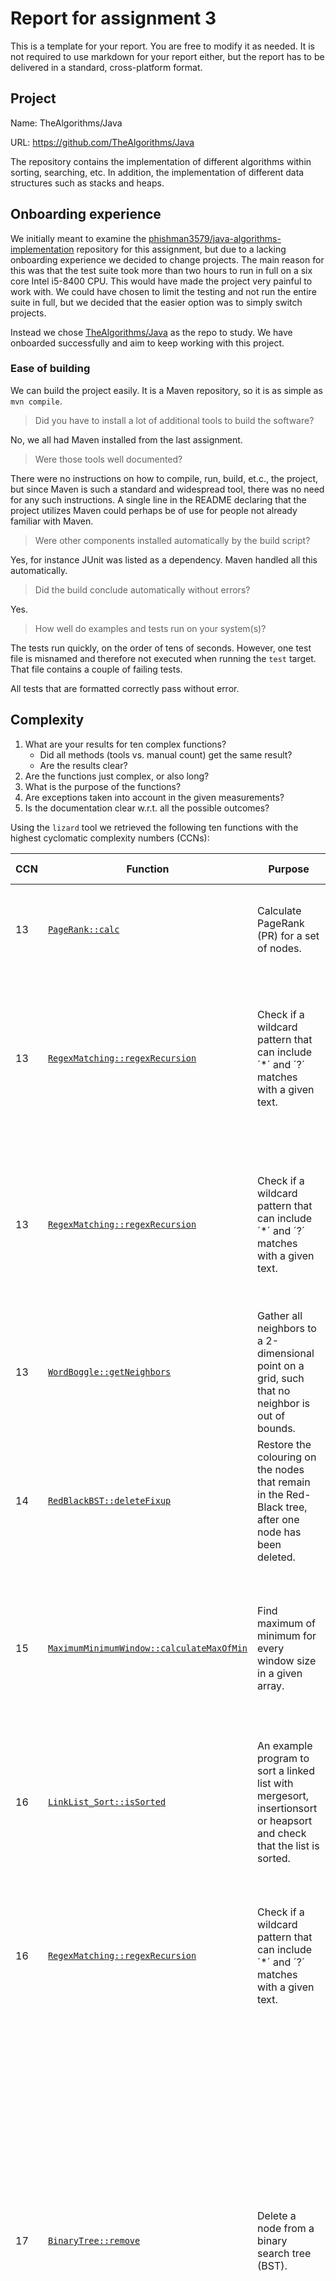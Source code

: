 # Report for assignment 3

This is a template for your report. You are free to modify it as needed.
It is not required to use markdown for your report either, but the report
has to be delivered in a standard, cross-platform format.

## Project

Name: TheAlgorithms/Java

URL: https://github.com/TheAlgorithms/Java

The repository contains the implementation of different algorithms within sorting, searching, etc.
In addition, the implementation of different data structures such as stacks and heaps.

## Onboarding experience

We initially meant to examine the [phishman3579/java-algorithms-implementation](https://github.com/phishman3579/java-algorithms-implementation)
repository for this assignment, but due to a lacking onboarding experience we
decided to change projects. The main reason for this was that the test suite
took more than two hours to run in full on a six core Intel i5-8400 CPU. This
would have made the project very painful to work with. We could have chosen to
limit the testing and not run the entire suite in full, but we decided that the
easier option was to simply switch projects.

Instead we chose [TheAlgorithms/Java](https://github.com/TheAlgorithms/Java)
as the repo to study. We have onboarded successfully and aim to keep working
with this project.

### Ease of building

We can build the project easily. It is a Maven repository, so it is as simple as
`mvn compile`.

> Did you have to install a lot of additional tools to build the software?

No, we all had Maven installed from the last assignment.

> Were those tools well documented?

There were no instructions on how to compile, run, build, et.c., the project,
but since Maven is such a standard and widespread tool, there was no need for
any such instructions. A single line in the README declaring that the project
utilizes Maven could perhaps be of use for people not already familiar with
Maven.

> Were other components installed automatically by the build script?

Yes, for instance JUnit was listed as a dependency. Maven handled all this
automatically.

> Did the build conclude automatically without errors?

Yes.

> How well do examples and tests run on your system(s)?

The tests run quickly, on the order of tens of seconds. However, one test file
is misnamed and therefore not executed when running the `test` target. That
file contains a couple of failing tests.

All tests that are formatted correctly pass without error.

## Complexity

1. What are your results for ten complex functions?
   * Did all methods (tools vs. manual count) get the same result?
   * Are the results clear?
2. Are the functions just complex, or also long?
3. What is the purpose of the functions?
4. Are exceptions taken into account in the given measurements?
5. Is the documentation clear w.r.t. all the possible outcomes?

Using the `lizard` tool we retrieved the following ten functions with the highest cyclomatic complexity numbers (CCNs):

| CCN | Function                                                                                                                                                                                                                    | Purpose                                                                                                                 | Necessity of the high CCN                                                                                                                                                                                                         |
|-----|-----------------------------------------------------------------------------------------------------------------------------------------------------------------------------------------------------------------------------|-------------------------------------------------------------------------------------------------------------------------|-----------------------------------------------------------------------------------------------------------------------------------------------------------------------------------------------------------------------------------|
| 13  | [`PageRank::calc`](https://github.com/Fundamentals-KTH-CSC-2022-P3/code-complexity/blob/3ff9b0fa6302aa1ccfaf2dbb55f60d60b074cf8c/Java/src/main/java/com/thealgorithms/others/PageRank.java#L28)                             | Calculate PageRank (PR) for a set of nodes.                                                                             | The Algorithm is complex. However, can reduce CCN by removing unnecessary for-loops.                                                                                                                                              |
| 13  | [`RegexMatching::regexRecursion`](https://github.com/Fundamentals-KTH-CSC-2022-P3/code-complexity/blob/main/Java/src/main/java/com/thealgorithms/dynamicprogramming/RegexMatching.java#L19)                                 | Check if a wildcard pattern that can include ´*´ and ´?´ matches with a given text.                                     | The function is of high CCN because it needs to perform many checks on the input. CCN could be reduced by splitting the code into smaller functions.                                                                              |
| 13  | [`RegexMatching::regexRecursion`](https://github.com/Fundamentals-KTH-CSC-2022-P3/code-complexity/blob/main/Java/src/main/java/com/thealgorithms/dynamicprogramming/RegexMatching.java#L55)                                 | Check if a wildcard pattern that can include ´*´ and ´?´ matches with a given text.                                     | The function is of high CCN because it needs to perform many checks on the input. CCN could be reduced by splitting the code into smaller functions.                                                                              |
| 13  | [`WordBoggle::getNeighbors`](https://github.com/Fundamentals-KTH-CSC-2022-P3/code-complexity/blob/3ff9b0fa6302aa1ccfaf2dbb55f60d60b074cf8c/Java/src/main/java/com/thealgorithms/misc/WordBoggle.java#L86)                   | Gather all neighbors to a 2-dimensional point on a grid, such that no neighbor is out of bounds.                        | Hard to implement this without doing an if-check for each possible neighbor, hence the high CCN may be reasonable.                                                                                                                |
| 14  | [`RedBlackBST::deleteFixup`](https://github.com/Fundamentals-KTH-CSC-2022-P3/code-complexity/blob/3ff9b0fa6302aa1ccfaf2dbb55f60d60b074cf8c/Java/src/main/java/com/thealgorithms/datastructures/trees/RedBlackBST.java#L241) | Restore the colouring on the nodes that remain in the Red-Black tree, after one node has been deleted.                  | The function requires many checks on the input to ensure correct rotations and color changes, hence the high CCN may be reasonable.                                                                                               |
| 15  | [`MaximumMinimumWindow::calculateMaxOfMin`](https://github.com/Fundamentals-KTH-CSC-2022-P3/code-complexity/blob/main/Java/src/main/java/com/thealgorithms/datastructures/stacks/MaximumMinimumWindow.java#L40)             | Find maximum of minimum for every window size in a given array.                                                         | The function has many single for-loops and can thereby solve the problem in time O(n). A naive implementation would result in lower CCN but take time O(n^2) instead.                                                             |
| 16  | [`LinkList_Sort::isSorted`](https://github.com/Fundamentals-KTH-CSC-2022-P3/code-complexity/blob/main/Java/src/main/java/com/thealgorithms/sorts/LinkList_Sort.java#L10)                                                    | An example program to sort a linked list with mergesort, insertionsort or heapsort and check that the list is sorted.   | Poorly written code with a lot of repetition leads to high CCN. The CCN could easily be reduced by dividing the code into several smaller functions.                                                                              |
| 16  | [`RegexMatching::regexRecursion`](https://github.com/Fundamentals-KTH-CSC-2022-P3/code-complexity/blob/main/Java/src/main/java/com/thealgorithms/dynamicprogramming/RegexMatching.java#L88)                                 | Check if a wildcard pattern that can include ´*´ and ´?´ matches with a given text.                                     | The function is of high CCN because it needs to perform many checks on the input. CCN could be reduced by splitting the code into smaller functions.                                                                              |
| 17  | [`BinaryTree::remove`](https://github.com/Fundamentals-KTH-CSC-2022-P3/code-complexity/blob/main/Java/src/main/java/com/thealgorithms/datastructures/trees/BinaryTree.java#L135)                                            | Delete a node from a binary search tree (BST).                                                                          | Several checks have to be performed to ensure correct removal of a node. For example, we have to check how many children the node has and act accordingly. The high CCN may be reasonable due to the complexity of the algorithm. However, it is possible to reduce the CCN by switching to a recursive design. On the other hand, then we introduce other risks such as stack overflow exceptions. |
| 18  | [`CRCAlgorithm::divideMessageWithP`](https://github.com/Fundamentals-KTH-CSC-2022-P3/code-complexity/blob/main/Java/src/main/java/com/thealgorithms/others/CRCAlgorithm.java#L133)                                          | The heart of the cyclic redundancy check (CRC) algorithm and will check if the message has changed during transmission. | CCN could be reduced by not considering the `boolean check` parameter and instead always check for bit errors. We don't know why the author wanted this parameter, it makes the code less readable and increases CCN.             |

### Method for calculation of the cyclomatic complexity numbers

There are several equivalent definitions of the CCN. We decided to go with the
one described in lecture 4 of this course, where the CCN _M_ is defined as:

_M_ = _π_ - _s_ + 2,

where _π_ is the number of decisions in the method and _s_ is the number of exit
points. A decision is either a branching keyword (e.g. `if`, `while`, ...) or
a boolean operator evaluated by the branching keyword. For example,
`if (a && b)` counts as two decisions, since we have one keyword (`if`) and one
boolean operator (`&&`).

### CCN of RegexMatching::regexRecursion

#### CCN of RegexMatching::regexRecursion (lines 19-51)

> What are your results?

Lizard counts the CCN of the method
[`RegexMatching::regexRecursion (19-51)`](https://github.com/Fundamentals-KTH-CSC-2022-P3/code-complexity/blob/feaffd9ee121376ba15f0cd408449df5f37a42f6/Java/src/main/java/com/thealgorithms/dynamicprogramming/RegexMatching.java)
as 13.
A manual count reaches the CCN of 8 instead.

Counting the number of decisions by hand gives us that _π_ = 11, since there are 6 `if`
statements in the method, 4 of which contains an `&&` or `||` operator, and 2 of which
contain only a single boolean expression. There is only a single for loop. Furthermore,
the method 5 exit points, so the CCN _M_ = 8. It can be concluded that the method used
to calculate CCN in Lizard isn't extended for multiple exit points.

> Is this method with high CC also very long in terms of LOC?

No, the LOC is small but the CC is still high because of the amount of decisions taken in
the same method.

> What is the purpose of this method? Is it related to the high CC?

The method matches a string with a regular expression, as well as checking if recursion
on a substring of the string and the pattern is needed to run as well. Thus it correlates
to the high CC, as such a process will always need many decisions.

> If your programming language uses exceptions: Are they taken into account by the tool?

Since multiple exit points in general aren't being supported, there's a high likelihood
that exceptions would be treated the same way.

> Is the documentation of the function clear [...]

The method lacks java documentation, though the comments gives a shallow explanation of
the reason of the method's existence. The class is barely documented at all.

#### CCN of RegexMatching::regexRecursion (lines 55-84)

> What are your results?

Lizard counts the CCN of the method
[`RegexMatching::regexRecursion (55-84)`](https://github.com/Fundamentals-KTH-CSC-2022-P3/code-complexity/blob/feaffd9ee121376ba15f0cd408449df5f37a42f6/Java/src/main/java/com/thealgorithms/dynamicprogramming/RegexMatching.java)
as 13.
A manual count reaches the CCN of 8 instead.

The structure of the code is identical to the code in [the earlier regexRecursion method](#ccn-of-regexmatchingregexrecursion-lines-19-51)
. It also has the same purpose and documentation, etc, as the earlier method.

#### CCN of RegexMatching::regexRecursion (lines 88-121)

> What are your results?

Lizard counts the CCN of the method
[`RegexMatching::regexRecursion (88-121)`](https://github.com/Fundamentals-KTH-CSC-2022-P3/code-complexity/blob/feaffd9ee121376ba15f0cd408449df5f37a42f6/Java/src/main/java/com/thealgorithms/dynamicprogramming/RegexMatching.java)
as 16.
A manual count reaches the CCN of 10 instead.

The structure of the code is almost identical to the code in [the earlier regexRecursion method](#ccn-of-regexmatchingregexrecursion-lines-19-51)
. It also has the same purpose and documentation, etc, as the earlier methods mentioned.

### CCN of WordBoggle::getNeighbors

> What are your results?

Lizard counts the CCN of the method
[`WordBoggle::getNeighbors`](https://github.com/Fundamentals-KTH-CSC-2022-P3/code-complexity/blob/3ff9b0fa6302aa1ccfaf2dbb55f60d60b074cf8c/Java/src/main/java/com/thealgorithms/misc/WordBoggle.java#L86)
as 13.
A manual count confirms this.

Counting the number of decisions by hand gives us that _π_ = 12, since there are 8
`if` statements in the method, 4 of which contains an `&&` operator, and 4 of
which contain only a single boolean expression. Furthermore, the method contains
only a single exit point, so the CCN _M_ = 13, which is the same result as was
given to us by lizard.

> Are the functions/methods with high CC also very long in terms of LOC?

The method is definitely on the longer side, but not terribly so, since each
`if`-statment has a body of only one line.

> What is the purpose of these functions? Is it related to the high CC?

The purpose is to gather all neighbors to a 2-dimensional point on a grid,
such that no neighbor is out of bounds. It is hard to do this in a readable
and easily understandable way that does not entail high CC. The most
straightforward way is to do one `if`-check for each possible neighbor,
which is what is done in the method.

> If your programming language uses exceptions: Are they taken into account by the tool?

Not applicable.

> Is the documentation of the function clear [...]

The method has no documentation at all, and the whole surrounding class is
barely documented at all.

### CCN of PageRank::calc

Lizard counts the CCN of the method
[`PageRank::calc`](https://github.com/Fundamentals-KTH-CSC-2022-P3/code-complexity/blob/3ff9b0fa6302aa1ccfaf2dbb55f60d60b074cf8c/Java/src/main/java/com/thealgorithms/others/PageRank.java#L28)
as 13.
A manual count confirms this.

Counting the number of decisions by hand gives us that _π_ = 12. There are 8 for-loops, 2 while-loops, and 2 if-statements,
and each of them only contains one boolean expression which explains the _π_ we get.
Furthermore, there is only one exit point, so the CCN _M_ = 13, which is the same result as was given to us by lizard.

> Are the functions/methods with high CC also very long in terms of LOC?

Yes, the `calc` function is 68 lines long which can be considered a long function.

> What is the purpose of these functions? Is it related to the high CC?

The purpose of the function is to calculate the PageRank value of a set of nodes in a graph.
They do this iteratively which explains why they need many loops. However, some loops are just
for printing the PageRank of each node, which may not be needed to have a working algorithm.
Consequentelly, they could reduce the CC by not printing the PageRank values, and move some parts
of the code to another function.

> Is the documentation of the function clear [...]

There are some comments inside the `calc` function which give an explanation to some parts of the code.
However, the method itself has no documentation and it is, therefore, hard to understand what the `calc` function is supposed to do.
The name of the function is not the best either `calc` can mean many different things.

### CCN of RedBlackBST::deleteFixup

Lizard counts the CCN of the method

[`RedBlackBST::deleteFixup`](https://github.com/Fundamentals-KTH-CSC-2022-P3/code-complexity/blob/3ff9b0fa6302aa1ccfaf2dbb55f60d60b074cf8c/Java/src/main/java/com/thealgorithms/datastructures/trees/RedBlackBST.java#L241)
as 14. A manual count confirms this.

Counting the number of decisions by hand gives us that _π_ = 13.

- there is 1 while loop
- 9 if statements
- and 3 `&&` operators

There is only one exit point.

_M_ = 13 - 1 + 2 = 14.

> Are the functions/methods with high CC also very long in terms of LOC?

The method `deleteFixup` is `55` lines long, without any whitespace, so it should be considered a long function

> What is the purpose of these functions? Is it related to the high CC?

The class `RedBlackBST` is an implementation of a [RedBlack tree](https://en.wikipedia.org/wiki/Red%E2%80%93black_tree), which is a self balancing binary search tree.

The function `deleteFixup` is called within the `delete` function. A `RBBST` is meant to have a specific coloring scheme. The purpose of this function is to restore the colouring on the nodes that remain, after one node has been deleted.

> Is the documentation of the function clear [...]

There is no documentation.

To understand what this class and function did, we had to use wikipedia. There should be proper documentation added, also the name `deleteFixup` is pretty bad, `ensureTreeHasCorrectColouring` would have been easier to understand.

### CCN of MaximumMinimumWindow::calculateMaxOfMin
Lizard counts the CCN of the method
[`MaximumMinimumWindow::calculateMaxOfMin`](https://github.com/Fundamentals-KTH-CSC-2022-P3/code-complexity/blob/main/Java/src/main/java/com/thealgorithms/datastructures/stacks/MaximumMinimumWindow.java#L40)
as 15.

A manual count confirms this:
With 3 while loops, 7 for loops, 2 if statements, and 2 `&&` operators, we have _π_ = 14. There is only one exit point, so _s_ = 1. This implies _M_ = 14 - 1 + 2 = 15.

> Are the functions/methods with high CC also very long in terms of LOC?

The function `calculateMaxOfMin` has `58` physical lines of code (LOC), which can be considered as a long function.

> What is the purpose of these functions? Is it related to the high CC?

The function `calculateMaxOfMin` finds the maximum of minimum for every window size in a given array with time complexity _O(n)_. Comparing to the naive approach with a nested triple for loop that takes _O(n^3)_, the implemented approach in this function is more efficient; it has several single for loops, where which takes linear time. The CC could be reduced by implementing the naive approach, but the time complexity would get higher. Here we have a trade-off between CC and time complexity.

> Is the documentation of the function clear [...]

The documentation of the function `calculateMaxOfMin` explains what it does on a high level. But the documentation does not
cover the different possible outcomes when executing different branches.

## Refactoring

#### RegexMatcher::regexRecursion (19-51)
> Plan for refactoring complex code:

The code is quite verbose, with choices of using multiple if statements with _&&_ additions instead of writing nested
if statements, leading to a higher complexity. Moving towards using nested if statements would thus decrease the
complexity. There's also a lot of code copied between other methods in this class, all of which are on the top 10 list
of classes with high complexity. Breaking this code out into methods would be preferred to decrease complexity further.
And lastly, instead of setting a variable to different values in an if statement and then returning it, doing a quick
return inside the if else statements would increase the number of exit nodes, thus lowering the CC even more.

> Estimated impact of refactoring (lower CC, but other drawbacks?).

The refactoring will, through use of better naming as well as decreasing the CC, make the code more readable as well as
decrease overall class size, as the splitting up of the method into smaller methods will allow the other methods in the
same class to use those as well.
But if we're singlehandedly focusing on reducing CC, the code will become messier,
since we'll be waning to introduce as many return-statements as possible to reduce the impact of the necessary CC
created by the if statements.

> Carried out refactoring (optional, P+):

The refactor was succesful, with the CC being lowered by 37.5% when using the CC count with multiple end nodes. With the
introduction of a helper method, as well as an increase in return statements, the CC was lowered at a cost of readability.

> git diff ...

The refactoring diff can be seen [here](https://github.com/Fundamentals-KTH-CSC-2022-P3/code-complexity/commit/6a0bbb4036f2eb9e8cce4f9086f474000e04acff).

#### WordBoggle::getNeighbors

> Plan for refactoring complex code:

The method WordBoggle::getNeighbors returns a list of points. This is done currently with a long chain of checking that
the first part of the coordinate is not smaller than zero, and the second part is not smaller than zero, and if the
first is not smaller than zero, and the second is not greater than max, and ... In short, it is very verbose.

This could be rewritten by letting two variables loop from -1 ..  1 in nested loops, and adding these onto the
coordinate, and then checking if it is valid. A helper method for checking validity of a coordinate could further
offload CC from the bit method.

> Estimated impact of refactoring (lower CC, but other drawbacks?).

The CC of the method should, of course, be lowered. The getNeighbors method has to check for a lot of edge cases
depending on whether the provided coordinates lie on a  top, bottom, left or right edge of the board, whether they lie
in a corner, et.c. Thus, it is our opinion that the  current, relatively high, complexity "makes sense". Rewriting the
method with a loop could hurt readability somewhat, but it will probably make the method a bit shorter. Nested loops
could also be harder to reason about than loop free code, even if the CCN is lower.

> Carried out refactoring (optional, P+):

The refactoring was successful, and passes our test suite. It was done more or less exactly as stated above. Without
the helper method the CC was reduced by less than 35%, so it was necessary to add it.

In the end, `getNeighbors` had its CCN reduced from 13 to 6, and a helper method `isInBounds` with a CCN of 4 was added.
A reduction from 13 to 6 is a reduction by 54%.

> git diff ...

The refactoring diff can be seen [here](https://github.com/Fundamentals-KTH-CSC-2022-P3/code-complexity/commit/dee6088a9dd0044cf92e1c219787758c2c640efe).

#### BinaryTree::remove

> Plan for refactoring complex code:

Right now the `BinaryTree::remove` function is written iteratively and contains many if-statements and loops.
One way to lower the CC substantially would be to implement the `BinaryTree::remove` function as a recursive function.
This will result in lower CC because recursive function calls do not increase CC and we can remove many loops and if-statements.

> Estimated impact of refactoring (lower CC, but other drawbacks?).

We will lower the CC substantially and most probably also reduce the number of lines of code (LOC), this might lead to a more readable solution.
However, there are some downsides with a recursive implementation that needs to be considered. For example, recursive functions have more overhead
due to the call stack which then can harm performance. In addition, a recursive solution might run out of stack space and throw
a stack-overflow exception.

> Carried out refactoring (optional, P+):

The refactoring was successful and passes our test suite. The method `BinaryTree::remove` was divided into two different methods, one private
highly recursive method that the class calls internally, and another public method that the user of the interface can call. We lowered the CC
from 17 to 8 by doing the refactoring, which is a reduction of 53%.

> git diff ...

The refactoring diff can be seen [here](https://github.com/Fundamentals-KTH-CSC-2022-P3/code-complexity/commit/491f4bec3ac84dd9355703c9514917e5bab28429).

#### RedBlackBST::deleteFixup

> Plan for refactoring complex code:

As the question states _Is the high complexity you identified really necessary?_, I'd argue that it is in this case. Well, not neccessarily for a single function. Everything is a bit nested in a lot of conditionals and it's tricky to get a handle on what's going on. But the function is very simple, it only repaints the tree, following the tree down, left or right. It performs the opposite actions if the direction is left than if it's right. So the high Cyclomatic complexity is somewhat justified, but we can hide it behind smaller functions.

> Estimated impact of refactoring (lower CC, but other drawbacks?).

The aim is to lower CC and increase readability. This will however increase the number of lines in the class.

> Carried out refactoring (optional, P+):

The refactoring was successful. In the function in the diff below has a clearly lower cyclomatic complexity.

#### MaximumMinimumWindow::calculateMaxOfMin

> Plan for refactoring complex code:

As mentioned in section CCN of MaximumMinimumWindow::calculateMaxOfMin, the function `MaximumMinimumWindow::calculateMaxOfMin` implements several for-loops to reduce the time complexity of the algorithm at the expense of the cyclomatic complexity. However, it is however possible to reduce the CC by dividing the function into several smaller functions.

In `MaximumMinimumWindow::calculateMaxOfMin`, two arrays are created to store the indexes of the first smaller elements on the _left_ side of each element, and the first smaller elements on the _right_ side of each element. These two arrays could be created in two separate private functions: `smallerOnLeft` and `smallerOnRight`. The function `calculateMaxOfMin` will call these two functions and find the final answer.

> Estimated impact of refactoring (lower CC, but other drawbacks?).

The CC will essentially be reduced by splitting the function into several smaller functions. The program will also be more readable.

> Carried out refactoring (optional, P+):

After refactoring, with 4 for-loops and 1 exit point, the function `calculateMaxOfMin` has a new CC of _M_ = 4 - 1 + 2 = 5, which is a reduction of 67% (CC before was 15). Both of the newly implemented functions `smallerOnLeft` and `smallerOnRight` has a CC of _M_ = 4 - 1 + 2 = 5.

> git diff ...

The refactoring diff can be found [here](https://github.com/Fundamentals-KTH-CSC-2022-P3/code-complexity/commit/21eacbae9165cff80c1364c6532ab1b62e1428fd).

## Coverage

### Tools

We tried to integrate several different branch coverage tools including Cobertura and OpenClover but could not make them work with our Maven environment. After many trials, we finally got Jacoco working. Once the tool was in place, it was straightforward to use.
To get a Jacoco report with different metrics including branch coverage we execute the command `mvn jacoco:prepare-agent test jacoco:report`.
Jacoco generates a navigable website where it is easy to see the branch coverage for each package, class, and function. Having this website with all the metrics gives a nice overview of the codebase and it becomes easy to identify the functions that need additional tests.

### Your own coverage tool

Show a patch (or link to a branch) that shows the instrumented code to
gather coverage measurements.

The patch is probably too long to be copied here, so please add
the git command that is used to obtain the patch instead:

> git diff ...

We instrumented the source code manually for five methods. The five methods are as follows,
with links to their diffs:

1. [WordBoggle::getNeighbors](https://github.com/Fundamentals-KTH-CSC-2022-P3/code-complexity/commit/46e474c3461864e4e914269023cc574a05f946e8)
1. [BinaryTree::remove](https://github.com/Fundamentals-KTH-CSC-2022-P3/code-complexity/commit/5aa576d0a666313b27b1747e81513e9f702036f7)
1. [MaximumMinimumWindow::calculateMinofMax](https://github.com/Fundamentals-KTH-CSC-2022-P3/code-complexity/commit/c72ddd705de1f2a008c04466bd03c966539075e8)
1. [Placeholder3](your-link-here)
1. [Placeholder4](your-link-here)

> What kinds of constructs does your tool support, and how accurate is
its output?

Our tool supports measuring coverage of any branch made by any branching construct, as long as
the human who instruments the code is capable of rewriting the code in a correct manner. The
output should be completely accurate as long as no errors are introduced by the manual
instrumentation.

### Evaluation

1. How detailed is your coverage measurement?

Our coverage measurements measures the branch coverage of whatever code we decide to manually
instrument. The output given by our tool is both a branch-by-branch log of whichever branches
went uncovered, and the total branch coverage as a percentage.

2. What are the limitations of your own tool?

Our own coverage tool is quite limited. To measure coverage first every branch has to be
made explicit, by appending an `else` to every `if`, and splitting conjunctions and disjunctions
of boolean expressions to their atomic parts.

There is no support for ternary operators or exceptions. However, any code with these constructs
could be rewritten to allow for instrumentation without great effort.

The main drawback of our tool is that a great deal of repetitive and manual work is required, which
is both boring and a major potential source of errors. Each branch has to be labeled manually, and
when one is dealing with dozens of branches, it is inevitable that sooner or later one is mislabeled.

> 3. Are the results of your tool consistent with existing coverage tools?

We use Jacoco to measure branch coverage. Our own tool's results matches those given by Jacoco.

## Coverage improvement

> Generated jacoco reports

- Report of old coverage: [Link](https://fundamentals-kth-csc-2022-p3.github.io/jacoco/index.html)
- Report of new improved coverage: [Link](https://fundamentals-kth-csc-2022-p3.github.io/jacoco/index.html)

#### WordBoggle::getNeighbors:

> Show the comments that describe the requirements for the coverage.

```java
/**
 * This method lacked tests entirely.
 *
 * Returns all valid neighbor coordinates in a 2d array. Invalid coordinates are exactly the same as
 * out of bounds coordinates. Neighbors are coordinates on the form (i ± 1, j ± 1).
 *
 * This means that "corner" coordinates should result in three neighbors, "edge" coordinates five neighbors, and
 * "inner" coordinates eight neighbors.
 *
 * N.B. I *think* that you are only ever meant to call this method with 0 ≤ i < board.length and 0 ≤ j < board[0].length
 * and board[n].length = board[m].length for all n, m. However, no bounds checking is done in the original
 * implementation, and no documentation was written, so this is guesswork from me. //Arvid
 */
public static List<Integer[]> getNeighbors(int i, int j, char[][] board)
```

> Test cases added:

There were no tests for the entire WordBoggle class. The new tests can be seen [here](https://github.com/Fundamentals-KTH-CSC-2022-P3/code-complexity/blob/improved-coverage/Java/src/test/java/com/thealgorithms/misc/WordBoggleTest.java).
They provide 100% branch coverage. In total five test cases were added for total branch coverage. (By Arvid.)

#### BinaryTree::remove:

> Show the comments that describe the requirements for the coverage.

The method lacked tests entirerly. But down below are the comments that describe
the requirements for coverage that we wrote.

```java
/**
 * To ensure that the remove function has been properly implemented we have
 * to test at least the following five cases:
 * 1) It is possible to remove the root node.
 * 2) It is possible to remove a node that does not have children.
 * 3) It is possible to remove a node with one child. The child node should then replace the removed node.
 * 4) It is possible to remove a node with two children. This is the most difficult case to implement.
 *    We have two different allowed outcomes which depend on the implementation,
 *    either the min node in the right subtree should replace the removed node,
 *    or the max node in the left subtree should replace the removed node (both options work).
 * 5) If the remove function is called with a key that does not exist in the tree, then we should not remove any node in the tree.
 */
```

> Test cases added:

The new tests can be seen [here](https://github.com/Fundamentals-KTH-CSC-2022-P3/code-complexity/blob/9b17c2f20554bd7ff8b51aec57162463e230e661/Java/src/test/java/com/thealgorithms/datastructures/BinaryTreeTest.java).
In total five unit-tests were added to increase the branch coverage of the `BinaryTree::remove` function from 0% to 53%.

## Self-assessment: Way of working

We would say that we are in the state *In place*. We all use the same practices and tools to conduct our work. Furthermore, all team members have access to the same practices and tools that we use. There are some inconsistencies with how we do some parts of the work. For example, when it comes to reviewing pull requests some of our group members adapted a new practice for writing comments. They begin each comment with SD (should do), CD (could do), or MD (must do) to indicate how important the comment is. This is probably a good practice and suits our context, but all group members are not adapting to this way-of-working. Consequently, we do not fulfill the first criteria from the *Working well* state which is “Team members are making progress as planned by using and adapting the way-of-working to suit their current context.” To reach this state we should work on adapting our way-of-working to better suit our context, and ensure that everyone is on board with new practices such as writing SD, CD, or MD at the beginning of each pull request comment.

## Overall experience

Working with different metrics such as cyclomatic complexity (CC) and branch coverage was a new experience for many of us. We believe that these metrics can assist the programmer when it comes to writing high-quality and correct software. Especially interesting was the branch coverage report that we could generate using Jacoco. The Jacoco report was an easy-to-read overview that made it possible to identify if important branches are not being covered by the unit tests. It would be very hard to identify lacking test coverage without an automated tool such as Jacoco.

## Statement of Contributions

The following is a list of each group member's main responsibilities. There were some overlap
and collaboration in several parts, so this is not exhaustive.

- Katrina Liang
  - Calculating the CCN of MaximumMinimumWindow::calculateMaxOfMin
  - Measure the branch coverage of MaximumMinimumWindow::calculateMaxOfMin
  - Add tests improving the branch coverage of MaximumMinimumWindow::calculateMaxOfMin
  - Refactor MaximumMinimumWindow::calculateMaxOfMin  to reduce CC
- Ludwig Kristoffersson
  - Calculating the CCN of RedBlackBST::deleteFixup
  - Measure the branch coverage of RedBlackBST::deleteFixup
  - Add tests improving the branch coverage of RedBlackBST::deleteFixup
  - Refactor RedBlackBST::deleteFixup to reduce CC
- Marcus Alevärn
   - Document the CCN of ten functions
   - Creation of automated branch coverage report with Jacoco
   - Writeup on our way of working
   - Writeup on our overall experience
   - Calculating the CCN of PageRank::calc
   - Measure the branch coverage of PageRank::calc
   - Add tests improving the branch coverage of PageRank::calc
   - Refactor PageRank::calc to reduce CC
- Samuel Philipson
   - Calculating the CCN of RegexMatching::regexRecursion
   - Measure the branch coverage of RegexMatching::regexRecursion
   - Add tests improving the branch coverage of RegexMatching::regexRecursion
   - Refactor RegexMatching::regexRecursion to reduce CC
- Arvid Siberov
   - Documentation of the onboarding experience
   - Documentation of our own coverage tool
   - Compile the statment of contributions
   - Calculating the CCN of WordBoggle::getNeighbors
   - Measure the branch coverage of WordBoggle::getNeighbors
   - Add tests improving the branch coverage of WordBoggle::getNeighbors
   - Refactor WordBoggle::getNeighbors to reduce CC
